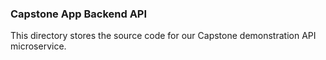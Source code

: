 ### Capstone App Backend API
This directory stores the source code for our Capstone demonstration API microservice.
